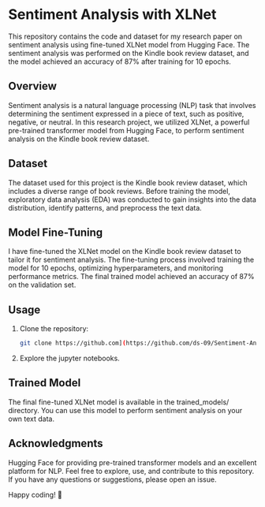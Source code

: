 # Sentiment Analysis with XLNet

This repository contains the code and dataset for my research paper on sentiment analysis using fine-tuned XLNet model from Hugging Face. The sentiment analysis was performed on the Kindle book review dataset, and the model achieved an accuracy of 87% after training for 10 epochs.

## Overview

Sentiment analysis is a natural language processing (NLP) task that involves determining the sentiment expressed in a piece of text, such as positive, negative, or neutral. In this research project, we utilized XLNet, a powerful pre-trained transformer model from Hugging Face, to perform sentiment analysis on the Kindle book review dataset.

## Dataset

The dataset used for this project is the Kindle book review dataset, which includes a diverse range of book reviews. Before training the model, exploratory data analysis (EDA) was conducted to gain insights into the data distribution, identify patterns, and preprocess the text data.

## Model Fine-Tuning

I have fine-tuned the XLNet model on the Kindle book review dataset to tailor it for sentiment analysis. The fine-tuning process involved training the model for 10 epochs, optimizing hyperparameters, and monitoring performance metrics. The final trained model achieved an accuracy of 87% on the validation set.


## Usage

1. Clone the repository:
   ```bash
   git clone https://github.com](https://github.com/ds-09/Sentiment-Analysis-XLNet

2. Explore the jupyter notebooks.
   
## Trained Model
The final fine-tuned XLNet model is available in the trained_models/ directory. You can use this model to perform sentiment analysis on your own text data.

## Acknowledgments
Hugging Face for providing pre-trained transformer models and an excellent platform for NLP.
Feel free to explore, use, and contribute to this repository. If you have any questions or suggestions, please open an issue.

Happy coding! 🚀
